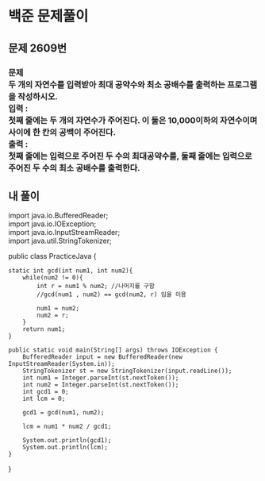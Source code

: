 # 백준 문제풀이

## 문제 2609번
### 문제<br>두 개의 자연수를 입력받아 최대 공약수와 최소 공배수를 출력하는 프로그램을 작성하시오.<br>입력 :<br>첫째 줄에는 두 개의 자연수가 주어진다. 이 둘은 10,000이하의 자연수이며 사이에 한 칸의 공백이 주어진다.<br>출력 :<br>첫째 줄에는 입력으로 주어진 두 수의 최대공약수를, 둘째 줄에는 입력으로 주어진 두 수의 최소 공배수를 출력한다.
## 내 풀이
import java.io.BufferedReader;<br>
import java.io.IOException;<br>
import java.io.InputStreamReader;<br>
import java.util.StringTokenizer;<br>

public class PracticeJava {

    static int gcd(int num1, int num2){
        while(num2 != 0){
            int r = num1 % num2; //나머지를 구함
            //gcd(num1 , num2) == gcd(num2, r) 임을 이용

            num1 = num2;
            num2 = r;
        }
        return num1;
    }

    public static void main(String[] args) throws IOException {
        BufferedReader input = new BufferedReader(new InputStreamReader(System.in));
        StringTokenizer st = new StringTokenizer(input.readLine());
        int num1 = Integer.parseInt(st.nextToken());
        int num2 = Integer.parseInt(st.nextToken());
        int gcd1 = 0;
        int lcm = 0;

        gcd1 = gcd(num1, num2);

        lcm = num1 * num2 / gcd1;

        System.out.println(gcd1);
        System.out.println(lcm);
    }
}